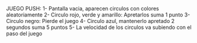 JUEGO PUSH:
1- Pantalla vacia, aparecen circulos con colores aleatoriamente
2- Circulo rojo, verde y amarillo: Apretarlos suma 1 punto
3- Circulo negro: Pierde el juego
4- Circulo azul, mantenerlo apretado 2 segundos suma 5 puntos
5- La velocidad de los circulos va subiendo con el paso del juego